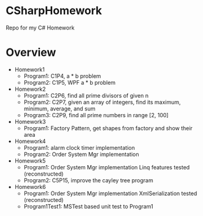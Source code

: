 # CSharpHomework
Repo for my C# Homework

# Overview
* Homework1
	* Program1: C1P4, a * b problem
	* Program2: C1P5, WPF a * b problem
* Homework2
	* Program1: C2P6, find all prime divisors of given n
	* Program2: C2P7, given an array of integers, find its maximum, minimum, average, and sum
	* Program3: C2P9, find all prime numbers in range [2, 100]
* Homework3
	* Program1: Factory Pattern, get shapes from factory and show their area
* Homework4
	* Program1: alarm clock timer implementation
	* Program2: Order System Mgr implementation
* Homework5
	* Program1: Order System Mgr implementation Linq features tested (reconstructed)
	* Program2: C5P15, improve the cayley tree program
* Homework6
	* Program1: Order System Mgr implementation XmlSerialization tested (reconstructed)
	* Program1Test1: MSTest based unit test to Program1